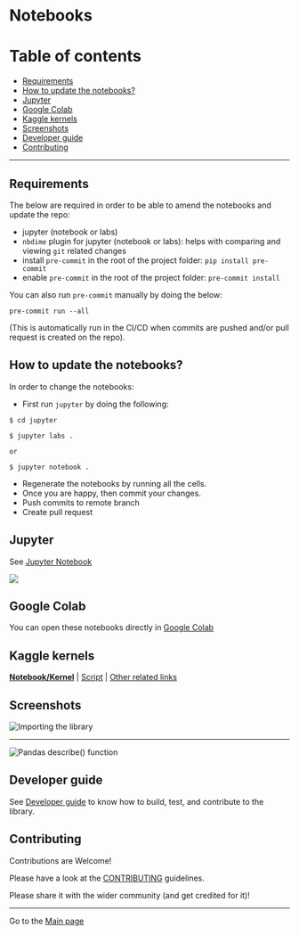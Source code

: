 # Notebooks

# Table of contents

- [Requirements](#requirements)
- [How to update the notebooks?](#how-to-update-the-notebooks)
- [Jupyter](#jupyter)
- [Google Colab](#google-colab)
- [Kaggle kernels](#kaggle-kernels)
- [Screenshots](#screenshots)
- [Developer guide](#developer-guide)
- [Contributing](#contributing)

---

## Requirements

The below are required in order to be able to amend the notebooks and update the repo:

- jupyter (notebook or labs)
- `nbdime` plugin for jupyter (notebook or labs): helps with comparing and viewing `git` related changes
- install `pre-commit` in the root of the project folder: `pip install pre-commit`
- enable `pre-commit` in the root of the project folder: `pre-commit install`

You can also run `pre-commit` manually by doing the below:

```
pre-commit run --all
```

(This is automatically run in the CI/CD when commits are pushed and/or pull request is created on the repo).

## How to update the notebooks?

In order to change the notebooks:

- First run `jupyter` by doing the following:

```
$ cd jupyter
```

```
$ jupyter labs .

or

$ jupyter notebook .
```

- Regenerate the notebooks by running all the cells. 
- Once you are happy, then commit your changes.
- Push commits to remote branch
- Create pull request

## Jupyter

See [Jupyter Notebook](./jupyter/nlp_profiler.ipynb)

![](https://user-images.githubusercontent.com/1570917/88475060-73651c80-cf24-11ea-8c44-21352f7be5bc.png)

## Google Colab

You can open these notebooks directly in [Google Colab](./google-colab/nlp_profiler.ipynb)

## Kaggle kernels

**[Notebook/Kernel](https://www.kaggle.com/neomatrix369/nlp-profiler-simple-dataset)** | [Script](https://www.kaggle.com/neomatrix369/nlp-profiler-class) | [Other related links](https://www.kaggle.com/general/166954)

## Screenshots

![Importing the library](https://user-images.githubusercontent.com/1570917/92324238-ccea5c00-f037-11ea-9369-89b0e034ef16.png)

---

![Pandas describe() function](https://user-images.githubusercontent.com/1570917/92324242-cf4cb600-f037-11ea-9c5a-e22806b4be5b.png)

## Developer guide

See [Developer guide](../developer-guide.md) to know how to build, test, and contribute to the library.

## Contributing

Contributions are Welcome!

Please have a look at the [CONTRIBUTING](../CONTRIBUTING.md) guidelines.

Please share it with the wider community (and get credited for it)!

---

Go to the [Main page](../README.md)

